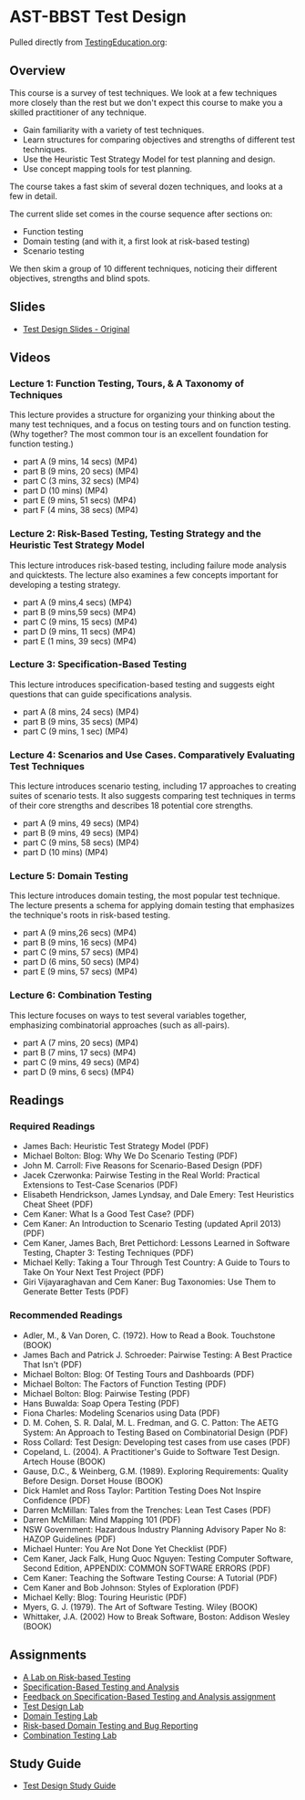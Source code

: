 # AST-BBST Test Design

Pulled directly from [TestingEducation.org](http://testingeducation.org/BBST/testdesign/):

## Overview

This course is a survey of test techniques. We look at a few techniques more closely than the rest but we don't expect this course to make you a skilled practitioner of any technique.

* Gain familiarity with a variety of test techniques.
* Learn structures for comparing objectives and strengths of different test techniques.
* Use the Heuristic Test Strategy Model for test planning and design.
* Use concept mapping tools for test planning.

The course takes a fast skim of several dozen techniques, and looks at a few in detail.

The current slide set comes in the course sequence after sections on:

* Function testing
* Domain testing (and with it, a first look at risk-based testing)
* Scenario testing

We then skim a group of 10 different techniques, noticing their different objectives, strengths and blind spots.

## Slides

* [Test Design Slides - Original](./Test%20Design/BBSTTestDesign2011pfinal.pdf)

## Videos

### Lecture 1: Function Testing, Tours, & A Taxonomy of Techniques

This lecture provides a structure for organizing your thinking about the many test techniques, and a focus on testing tours and on function testing. (Why together? The most common tour is an excellent foundation for function testing.)

* part A (9 mins, 14 secs) (MP4)
* part B (9 mins, 20 secs) (MP4)
* part C (3 mins, 32 secs) (MP4)
* part D (10 mins) (MP4)
* part E (9 mins, 51 secs) (MP4)
* part F (4 mins, 38 secs) (MP4)

### Lecture 2: Risk-Based Testing, Testing Strategy and the Heuristic Test Strategy Model

This lecture introduces risk-based testing, including failure mode analysis and quicktests. The lecture also examines a few concepts important for developing a testing strategy.

* part A (9 mins,4 secs) (MP4)
* part B (9 mins,59 secs) (MP4)
* part C (9 mins, 15 secs) (MP4)
* part D (9 mins, 11 secs) (MP4)
* part E (1 mins, 39 secs) (MP4)

### Lecture 3: Specification-Based Testing

This lecture introduces specification-based testing and suggests eight questions that can guide specifications analysis.

* part A (8 mins, 24 secs) (MP4)
* part B (9 mins, 35 secs) (MP4)
* part C (9 mins, 1 sec) (MP4)

### Lecture 4: Scenarios and Use Cases. Comparatively Evaluating Test Techniques

This lecture introduces scenario testing, including 17 approaches to creating suites of scenario tests. It also suggests comparing test techniques in terms of their core strengths and describes 18 potential core strengths.

* part A (9 mins, 49 secs) (MP4)
* part B (9 mins, 49 secs) (MP4)
* part C (9 mins, 58 secs) (MP4)
* part D (10 mins) (MP4)

### Lecture 5: Domain Testing

This lecture introduces domain testing, the most popular test technique. The lecture presents a schema for applying domain testing that emphasizes the technique's roots in risk-based testing.

* part A (9 mins,26 secs) (MP4)
* part B (9 mins, 16 secs) (MP4)
* part C (9 mins, 57 secs) (MP4)
* part D (6 mins, 50 secs) (MP4)
* part E (9 mins, 57 secs) (MP4)

### Lecture 6: Combination Testing

This lecture focuses on ways to test several variables together, emphasizing combinatorial approaches (such as all-pairs).

* part A (7 mins, 20 secs) (MP4)
* part B (7 mins, 17 secs) (MP4)
* part C (9 mins, 49 secs) (MP4)
* part D (9 mins, 6 secs) (MP4)

## Readings

### Required Readings
* James Bach: Heuristic Test Strategy Model (PDF)
* Michael Bolton: Blog: Why We Do Scenario Testing (PDF)
* John M. Carroll: Five Reasons for Scenario-Based Design (PDF)
* Jacek Czerwonka: Pairwise Testing in the Real World: Practical Extensions to Test-Case Scenarios (PDF)
* Elisabeth Hendrickson, James Lyndsay, and Dale Emery: Test Heuristics Cheat Sheet (PDF)
* Cem Kaner: What Is a Good Test Case? (PDF)
* Cem Kaner: An Introduction to Scenario Testing (updated April 2013) (PDF)
* Cem Kaner, James Bach, Bret Pettichord: Lessons Learned in Software Testing, Chapter 3: Testing Techniques (PDF)
* Michael Kelly: Taking a Tour Through Test Country: A Guide to Tours to Take On Your Next Test Project (PDF)
* Giri Vijayaraghavan and Cem Kaner: Bug Taxonomies: Use Them to Generate Better Tests (PDF)

### Recommended Readings
* Adler, M., & Van Doren, C. (1972). How to Read a Book. Touchstone (BOOK)
* James Bach and Patrick J. Schroeder: Pairwise Testing: A Best Practice That Isn't (PDF)
* Michael Bolton: Blog: Of Testing Tours and Dashboards (PDF)
* Michael Bolton: The Factors of Function Testing (PDF)
* Michael Bolton: Blog: Pairwise Testing (PDF)
* Hans Buwalda: Soap Opera Testing (PDF)
* Fiona Charles: Modeling Scenarios using Data (PDF)
* D. M. Cohen, S. R. Dalal, M. L. Fredman, and G. C. Patton: The AETG System: An Approach to Testing Based on Combinatorial Design (PDF)
* Ross Collard: Test Design: Developing test cases from use cases (PDF)
* Copeland, L. (2004). A Practitioner's Guide to Software Test Design. Artech House (BOOK)
* Gause, D.C., & Weinberg, G.M. (1989). Exploring Requirements: Quality Before Design. Dorset House (BOOK)
* Dick Hamlet and Ross Taylor: Partition Testing Does Not Inspire Confidence (PDF)
* Darren McMillan: Tales from the Trenches: Lean Test Cases (PDF)
* Darren McMillan: Mind Mapping 101 (PDF)
* NSW Government: Hazardous Industry Planning Advisory Paper No 8: HAZOP Guidelines (PDF)
* Michael Hunter: You Are Not Done Yet Checklist (PDF)
* Cem Kaner, Jack Falk, Hung Quoc Nguyen: Testing Computer Software, Second Edition, APPENDIX: COMMON SOFTWARE ERRORS (PDF)
* Cem Kaner: Teaching the Software Testing Course: A Tutorial (PDF)
* Cem Kaner and Bob Johnson: Styles of Exploration (PDF)
* Michael Kelly: Blog: Touring Heuristic (PDF)
* Myers, G. J. (1979). The Art of Software Testing. Wiley (BOOK)
* Whittaker, J.A. (2002) How to Break Software, Boston: Addison Wesley (BOOK)

## Assignments
* [A Lab on Risk-based Testing](./Test%20Design/Assignments/A_Lab_on_Risk.pdf)
* [Specification-Based Testing and Analysis](./Test%20Design/Assignments/Fall2011SpecificationAssign.pdf)
* [Feedback on Specification-Based Testing and Analysis assignment](./Test%20Design/Assignments/HTSMandSpecs2011Feedback.pdf)
* [Test Design Lab](./Test%20Design/Assignments/LabTestDesignFall2011.pdf)
* [Domain Testing Lab](./Test%20Design/Assignments/LabDomaintestingFall2011.pdf)
* [Risk-based Domain Testing and Bug Reporting](./Test%20Design/Assignments/AssignmentRiskDomainTestingFall2011.pdf)
* [Combination Testing Lab](./Test%20Design/Assignments/LabCombinationTestingFall2011.pdf)

## Study Guide

* [Test Design Study Guide](./Test%20Design/TestDesignStudyGuideSupersetDecember2011.pdf)

